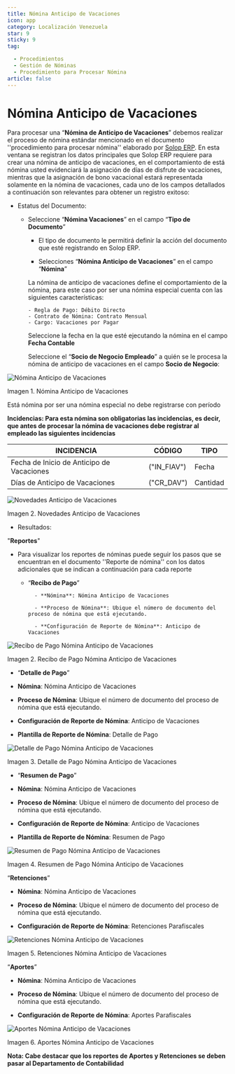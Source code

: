 ```yaml
---
title: Nómina Anticipo de Vacaciones
icon: app
category: Localización Venezuela
star: 9
sticky: 9
tag:

  - Procedimientos
  - Gestión de Nóminas
  - Procedimiento para Procesar Nómina
article: false
---
```


**Nómina Anticipo de Vacaciones**
=================================

Para procesar una “**Nómina de Anticipo de Vacaciones**” debemos realizar el proceso de nómina estándar mencionado en el documento ''procedimiento para procesar nómina'' elaborado por [Solop ERP](https://solopsoftware.com). En esta ventana se registran los datos principales que Solop ERP requiere para crear una nómina de anticipo de vacaciones, en el comportamiento de está nómina usted evidenciará la asignación de días de disfrute de vacaciones, mientras que la asignación de bono vacacional estará representada solamente en la nómina de vacaciones, cada uno de los campos detallados a continuación son relevantes para obtener un registro exitoso:

- Estatus del Documento:

  - Seleccione “**Nómina  Vacaciones**” en el campo “**Tipo de Documento**”

    - El tipo de documento le permitirá definir la acción del documento que esté registrando en Solop ERP.

    - Selecciones “**Nómina Anticipo de Vacaciones**” en el campo “**Nómina**”

     La nómina de anticipo de vacaciones define el comportamiento de la nómina, para este caso por ser una nómina especial cuenta con las siguientes características:

        - Regla de Pago: Débito Directo
        - Contrato de Nómina: Contrato Mensual
        - Cargo: Vacaciones por Pagar

    Seleccione la fecha en la que esté ejecutando la nómina en el campo **Fecha Contable**

    Seleccione el “**Socio de Negocio Empleado**” a quién se le procesa la nómina de anticipo de vacaciones en el campo **Socio de Negocio**:

![Nómina Anticipo de Vacaciones](/assets/img/docs/lve/procedures/payroll/procedures-to-process-payroll/resources/anticipodevacaciones22.png)

Imagen 1. Nómina Anticipo de Vacaciones

Está nómina  por ser una nómina especial no debe registrarse con período

**Incidencias: Para esta nómina son obligatorias las incidencias, es decir, que antes de procesar la nómina de vacaciones debe registrar al empleado las siguientes incidencias**

|                **INCIDENCIA**                          |      **CÓDIGO**      |    **TIPO**    |
|-------------------------------------------------------|-----------------------|----------------|
| Fecha de Inicio de Anticipo de Vacaciones              |      ("IN_FIAV")      |     Fecha      |
| Días de Anticipo de Vacaciones                         |       ("CR_DAV")      |    Cantidad    |

![Novedades Anticipo de Vacaciones](/assets/img/docs/lve/procedures/payroll/procedures-to-process-payroll/resources/novedadanticipovacaciones.png)

Imagen 2. Novedades Anticipo de Vacaciones

- Resultados:

"**Reportes**"

- Para visualizar los reportes de nóminas puede seguir los pasos que se encuentran en el documento ''Reporte de nómina'' con los datos adicionales que se indican a continuación para cada reporte

  - “**Recibo de Pago**”

          - **Nómina**: Nómina Anticipo de Vacaciones 

          - **Proceso de Nómina**: Ubique el número de documento del proceso de nómina que está ejecutando.

          - **Configuración de Reporte de Nómina**: Anticipo de Vacaciones

![Recibo de Pago Nómina Anticipo de Vacaciones](/assets/img/docs/lve/procedures/payroll/procedures-to-process-payroll/resources/reciboanticipovacaciones33.png)

Imagen 2. Recibo de Pago Nómina Anticipo de Vacaciones

- “**Detalle de Pago**”

- **Nómina**: Nómina Anticipo de  Vacaciones

- **Proceso de Nómina**: Ubique el número de documento del proceso de nómina que está ejecutando.

- **Configuración de Reporte de Nómina**: Anticipo de Vacaciones

- **Plantilla de Reporte de Nómina**: Detalle de Pago

![Detalle de Pago Nómina Anticipo de Vacaciones](/assets/img/docs/lve/procedures/payroll/procedures-to-process-payroll/resources/detalleanticipovacaciones11.png)

Imagen 3. Detalle de Pago Nómina Anticipo de Vacaciones

- “**Resumen de Pago**”

- **Nómina**: Nómina Anticipo de Vacaciones

- **Proceso de Nómina**: Ubique el número de documento del proceso de nómina que está ejecutando.

- **Configuración de Reporte de Nómina**: Anticipo de Vacaciones

- **Plantilla de Reporte de Nómina**: Resumen de Pago

![Resumen de Pago Nómina Anticipo de Vacaciones](/assets/img/docs/lve/procedures/payroll/procedures-to-process-payroll/resources/resumenanticipovacaciones11.png)

Imagen 4. Resumen de Pago Nómina Anticipo de Vacaciones

“**Retenciones**”

- **Nómina**: Nómina Anticipo de Vacaciones

- **Proceso de Nómina**: Ubique el número de documento del proceso de nómina que está ejecutando.

- **Configuración de Reporte de Nómina**: Retenciones Parafiscales

![Retenciones Nómina Anticipo de Vacaciones](/assets/img/docs/lve/procedures/payroll/procedures-to-process-payroll/resources/retencionesanticipovacaciones11.png)

Imagen 5. Retenciones Nómina Anticipo de Vacaciones

“**Aportes**”

- **Nómina**: Nómina Anticipo de Vacaciones

- **Proceso de Nómina**: Ubique el número de documento del proceso de nómina que está ejecutando.

- **Configuración de Reporte de Nómina**: Aportes Parafiscales

![Aportes Nómina Anticipo de Vacaciones](/assets/img/docs/lve/procedures/payroll/procedures-to-process-payroll/resources/aportesanticipovacaciones11.png)

Imagen 6. Aportes Nómina Anticipo de Vacaciones
  
**Nota: Cabe destacar que los reportes de Aportes y Retenciones se deben pasar al Departamento de Contabilidad**
